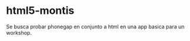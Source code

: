html5-montis
============

Se busca probar phonegap en conjunto a html en una app basica para un workshop.
